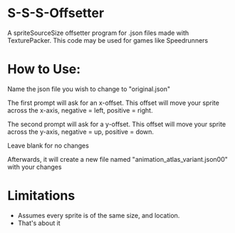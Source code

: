 # S-S-S-Offsetter
A spriteSourceSize offsetter program for .json files made with TexturePacker. This code may be used for games like Speedrunners

# How to Use:
Name the json file you wish to change to "original.json"

The first prompt will ask for an x-offset. 
This offset will move your sprite across the x-axis, negative = left, positive = right.

The second prompt will ask for a y-offset. 
This offset will move your sprite across the y-axis, negative = up, positive = down.

Leave blank for no changes

Afterwards, it will create a new file named "animation_atlas_variant.json00" with your changes

# Limitations
* Assumes every sprite is of the same size, and location.
* That's about it
